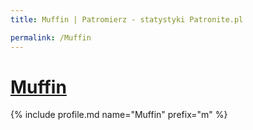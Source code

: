 ```yaml
---
title: Muffin | Patromierz - statystyki Patronite.pl

permalink: /Muffin
---
```


# [Muffin](https://patronite.pl/Muffin)

{% include profile.md name="Muffin" prefix="m" %}
